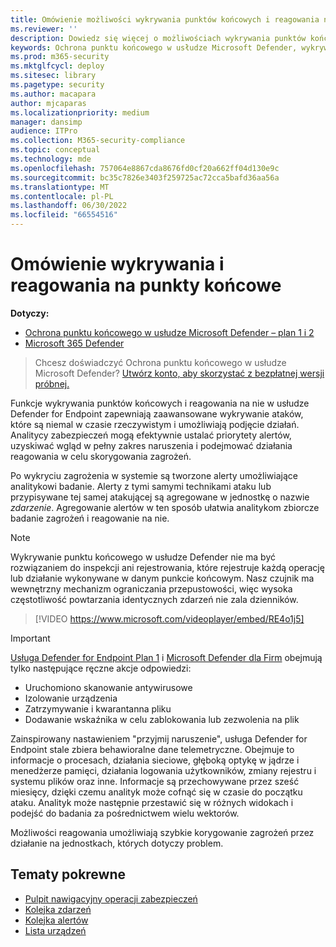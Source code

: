 ```yaml
---
title: Omówienie możliwości wykrywania punktów końcowych i reagowania na nie
ms.reviewer: ''
description: Dowiedz się więcej o możliwościach wykrywania punktów końcowych i reagowania na nie w Ochrona punktu końcowego w usłudze Microsoft Defender
keywords: Ochrona punktu końcowego w usłudze Microsoft Defender, wykrywanie i reagowanie na punkty końcowe, reagowanie, wykrywanie, cyberbezpieczeństwo, ochrona
ms.prod: m365-security
ms.mktglfcycl: deploy
ms.sitesec: library
ms.pagetype: security
ms.author: macapara
author: mjcaparas
ms.localizationpriority: medium
manager: dansimp
audience: ITPro
ms.collection: M365-security-compliance
ms.topic: conceptual
ms.technology: mde
ms.openlocfilehash: 757064e8867cda8676fd0cf20a662ff04d130e9c
ms.sourcegitcommit: bc35c7826e3403f259725ac72cca5bafd36aa56a
ms.translationtype: MT
ms.contentlocale: pl-PL
ms.lasthandoff: 06/30/2022
ms.locfileid: "66554516"
---
```

# <a name="overview-of-endpoint-detection-and-response"></a>Omówienie wykrywania i reagowania na punkty końcowe

**Dotyczy:**
- [Ochrona punktu końcowego w usłudze Microsoft Defender – plan 1 i 2](defender-endpoint-plan-1-2.md)
- [Microsoft 365 Defender](https://go.microsoft.com/fwlink/?linkid=2118804)

> Chcesz doświadczyć Ochrona punktu końcowego w usłudze Microsoft Defender? [Utwórz konto, aby skorzystać z bezpłatnej wersji próbnej.](https://signup.microsoft.com/create-account/signup?products=7f379fee-c4f9-4278-b0a1-e4c8c2fcdf7e&ru=https://aka.ms/MDEp2OpenTrial?ocid=docs-wdatp-exposedapis-abovefoldlink)

Funkcje wykrywania punktów końcowych i reagowania na nie w usłudze Defender for Endpoint zapewniają zaawansowane wykrywanie ataków, które są niemal w czasie rzeczywistym i umożliwiają podjęcie działań. Analitycy zabezpieczeń mogą efektywnie ustalać priorytety alertów, uzyskiwać wgląd w pełny zakres naruszenia i podejmować działania reagowania w celu skorygowania zagrożeń.

Po wykryciu zagrożenia w systemie są tworzone alerty umożliwiające analitykowi badanie. Alerty z tymi samymi technikami ataku lub przypisywane tej samej atakującej są agregowane w jednostkę o nazwie _zdarzenie_. Agregowanie alertów w ten sposób ułatwia analitykom zbiorcze badanie zagrożeń i reagowanie na nie.

> [!NOTE]
> Wykrywanie punktu końcowego w usłudze Defender nie ma być rozwiązaniem do inspekcji ani rejestrowania, które rejestruje każdą operację lub działanie wykonywane w danym punkcie końcowym. Nasz czujnik ma wewnętrzny mechanizm ograniczania przepustowości, więc wysoka częstotliwość powtarzania identycznych zdarzeń nie zala dzienników.

> [!VIDEO https://www.microsoft.com/videoplayer/embed/RE4o1j5]

> [!IMPORTANT]
> [Usługa Defender for Endpoint Plan 1](defender-endpoint-plan-1.md) i [Microsoft Defender dla Firm](../defender-business/mdb-overview.md) obejmują tylko następujące ręczne akcje odpowiedzi:
> - Uruchomiono skanowanie antywirusowe
> - Izolowanie urządzenia
> - Zatrzymywanie i kwarantanna pliku
> - Dodawanie wskaźnika w celu zablokowania lub zezwolenia na plik

Zainspirowany nastawieniem "przyjmij naruszenie", usługa Defender for Endpoint stale zbiera behawioralne dane telemetryczne. Obejmuje to informacje o procesach, działania sieciowe, głęboką optykę w jądrze i menedżerze pamięci, działania logowania użytkowników, zmiany rejestru i systemu plików oraz inne. Informacje są przechowywane przez sześć miesięcy, dzięki czemu analityk może cofnąć się w czasie do początku ataku. Analityk może następnie przestawić się w różnych widokach i podejść do badania za pośrednictwem wielu wektorów.

Możliwości reagowania umożliwiają szybkie korygowanie zagrożeń przez działanie na jednostkach, których dotyczy problem.

## <a name="related-topics"></a>Tematy pokrewne

- [Pulpit nawigacyjny operacji zabezpieczeń](security-operations-dashboard.md)
- [Kolejka zdarzeń](view-incidents-queue.md)
- [Kolejka alertów](alerts-queue.md)
- [Lista urządzeń](machines-view-overview.md)

